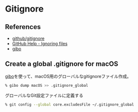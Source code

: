# Gitignore

## References

- [github/gitignore](https://github.com/github/gitignore)
- [GitHub Help - Ignoring files](https://help.github.com/en/articles/ignoring-files#create-a-global-gitignore)
- [gibo](https://github.com/simonwhitaker/gibo)

## Create a global .gitignore for macOS

[gibo](https://github.com/simonwhitaker/gibo)を使って、macOS用のグローバルなgitignoreファイル作成。

```zsh
% gibo dump macOS >> .gitignore_global
```

グローバルなGit設定ファイルに定義する

```zsh
% git config --global core.excludesFile ~/.gitignore_global
```

